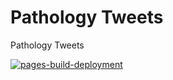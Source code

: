 # Pathology Tweets
 Pathology Tweets

[![pages-build-deployment](https://github.com/sbalci/pathology-tweets/actions/workflows/pages/pages-build-deployment/badge.svg)](https://github.com/sbalci/pathology-tweets/actions/workflows/pages/pages-build-deployment)
